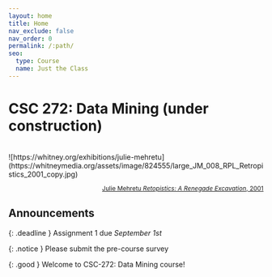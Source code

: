 ```yaml
---
layout: home
title: Home
nav_exclude: false
nav_order: 0
permalink: /:path/
seo:
  type: Course
  name: Just the Class
---
```


# CSC 272: Data Mining (under construction)

<br/>
<!-- <img  src="assets/images/harran-ii.jpeg" /> -->
![https://whitney.org/exhibitions/julie-mehretu](https://whitneymedia.org/assets/image/824555/large_JM_008_RPL_Retropistics_2001_copy.jpg)
<p style="text-align: right;color:gray;font-size: 0.75rem;"><a href="https://en.wikipedia.org/wiki/Julie_Mehretu">Julie Mehretu <i>Retopistics: A Renegade Excavation</i>, 2001</a></p>
<!-- ![Frank Stella, Harran II](assets/images/harran-ii.jpeg) -->
<!-- <p style="text-align: right;color:gray;font-size: 0.75rem;"><a href="https://www.guggenheim.org/artwork/4003">Frank Stella <i>Harran II</i>, 1967</a></p> -->

## Announcements

{: .deadline }
Assignment 1 due _September 1st_

{: .notice }
Please submit the pre-course survey 

{: .good }
Welcome to CSC-272: Data Mining course! 
